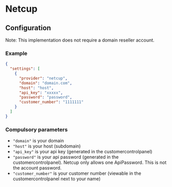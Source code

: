 # Netcup

## Configuration

Note: This implementation does not require a domain reseller account.

### Example

```json
{
  "settings": [
    {
      "provider": "netcup",
      "domain": "domain.com",
      "host": "host",
      "api_key": "xxxxx",
      "password": "password",
      "customer_number": "1111111"
    }
  ]
}
```

### Compulsory parameters

- `"domain"` is your domain
- `"host"` is your host (subdomain)
- `"api_key"` is your api key (generated in the customercontrolpanel)
- `"password"` is your api password (generated in the customercontrolpanel). Netcup only allows one ApiPassword. This is not the account password.
- `"customer_number"` is your customer number (viewable in the customercontrolpanel next to your name)
